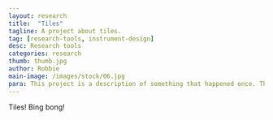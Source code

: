 ```yaml
---
layout: research
title:  "Tiles"
tagline: A project about tiles.
tag: [research-tools, instrument-design]
desc: Research tools
categories: research
thumb: thumb.jpg
author: Robbie
main-image: /images/stock/06.jpg
para: This project is a description of something that happened once. The description will be so detailed. You won't believe it. This description is YUGE.
---
```


Tiles! Bing bong!